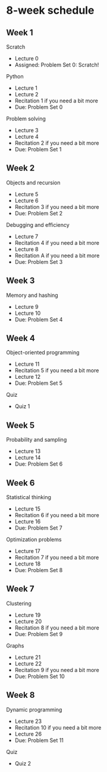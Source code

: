 # 8-week schedule

<div class="row">
<div class="col-lg-6">

## Week 1

Scratch

- Lecture 0
- Assigned: Problem Set 0: Scratch!

Python

- Lecture 1
- Lecture 2
- Recitation 1 if you need a bit more
- Due: Problem Set 0

Problem solving

- Lecture 3
- Lecture 4
- Recitation 2 if you need a bit more
- Due: Problem Set 1

## Week 2

Objects and recursion

- Lecture 5
- Lecture 6
- Recitation 3 if you need a bit more
- Due: Problem Set 2

Debugging and efficiency

- Lecture 7
- Recitation 4 if you need a bit more
- Lecture 8
- Recitation A if you need a bit more
- Due: Problem Set 3

## Week 3

Memory and hashing

- Lecture 9
- Lecture 10
- Due: Problem Set 4

## Week 4

Object-oriented programming

- Lecture 11
- Recitation 5 if you need a bit more
- Lecture 12
- Due: Problem Set 5

Quiz

- Quiz 1

</div>

<div class="col-lg-6">

## Week 5

Probability and sampling

- Lecture 13
- Lecture 14
- Due: Problem Set 6

## Week 6

Statistical thinking

- Lecture 15
- Recitation 6 if you need a bit more
- Lecture 16
- Due: Problem Set 7

Optimization problems

- Lecture 17
- Recitation 7 if you need a bit more
- Lecture 18
- Due: Problem Set 8

## Week 7

Clustering

- Lecture 19
- Lecture 20
- Recitation 8 if you need a bit more
- Due: Problem Set 9

Graphs

- Lecture 21
- Lecture 22
- Recitation 9 if you need a bit more
- Due: Problem Set 10

## Week 8

Dynamic programming

- Lecture 23
- Recitation 10 if you need a bit more
- Lecture 26
- Due: Problem Set 11

Quiz

- Quiz 2

</div>
</div>
